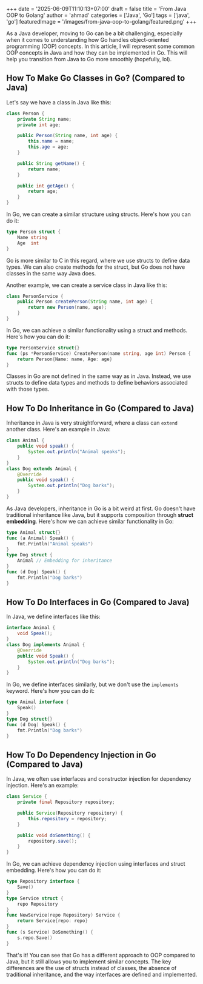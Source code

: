 +++
date = '2025-06-09T11:10:13+07:00'
draft = false
title = 'From Java OOP to Golang'
author = 'ahmad'
categories = ['Java', 'Go']
tags = ['java', 'go']
featuredImage = '/images/from-java-oop-to-golang/featured.png'
+++

As a Java developer, moving to Go can be a bit challenging, especially when it comes to understanding how Go handles object-oriented programming (OOP) concepts. In this article, I will represent some common OOP concepts in Java and how they can be implemented in Go. This will help you transition from Java to Go more smoothly (hopefully, lol).

## How To Make Go Classes in Go? (Compared to Java)

Let's say we have a class in Java like this:
```java
class Person {
    private String name;
    private int age;

    public Person(String name, int age) {
        this.name = name;
        this.age = age;
    }

    public String getName() {
        return name;
    }

    public int getAge() {
        return age;
    }
}
```
In Go, we can create a similar structure using structs. Here's how you can do it:
```go
type Person struct {
    Name string
    Age  int
}
```
Go is more similar to C in this regard, where we use structs to define data types. We can also create methods for the struct, but Go does not have classes in the same way Java does.


Another example, we can create a service class in Java like this:
```java
class PersonService {
    public Person createPerson(String name, int age) {
        return new Person(name, age);
    }
}
```

In Go, we can achieve a similar functionality using a struct and methods. Here's how you can do it:
```go
type PersonService struct{}
func (ps *PersonService) CreatePerson(name string, age int) Person {
    return Person{Name: name, Age: age}
}
```
Classes in Go are not defined in the same way as in Java. Instead, we use structs to define data types and methods to define behaviors associated with those types.


## How To Do Inheritance in Go (Compared to Java)

Inheritance in Java is very straightforward, where a class can `extend` another class. Here's an example in Java:
```java
class Animal {
    public void speak() {
        System.out.println("Animal speaks");
    }
}
class Dog extends Animal {
    @Override
    public void speak() {
        System.out.println("Dog barks");
    }
}
```

As Java developers, inheritance in Go is a bit weird at first. Go doesn't have traditional inheritance like Java, but it supports composition through **struct embedding**. Here's how we can achieve similar functionality in Go:
```go
type Animal struct{}
func (a Animal) Speak() {
    fmt.Println("Animal speaks")
}
type Dog struct {
    Animal // Embedding for inheritance
}
func (d Dog) Speak() {
    fmt.Println("Dog barks")
}
```

## How To Do Interfaces in Go (Compared to Java)

In Java, we define interfaces like this:
```java
interface Animal {
    void Speak();
}
class Dog implements Animal {
    @Override
    public void Speak() {
        System.out.println("Dog barks");
    }
}
```

In Go, we define interfaces similarly, but we don't use the `implements` keyword. Here's how you can do it:
```go
type Animal interface {
    Speak()
}
type Dog struct{}
func (d Dog) Speak() {
    fmt.Println("Dog barks")
}
```

## How To Do Dependency Injection in Go (Compared to Java)

In Java, we often use interfaces and constructor injection for dependency injection. Here's an example:
```java
class Service {
    private final Repository repository;

    public Service(Repository repository) {
        this.repository = repository;
    }

    public void doSomething() {
        repository.save();
    }
}
```

In Go, we can achieve dependency injection using interfaces and struct embedding. Here's how you can do it:
```go
type Repository interface {
    Save()
}
type Service struct {
    repo Repository
}
func NewService(repo Repository) Service {
    return Service{repo: repo}
}
func (s Service) DoSomething() {
    s.repo.Save()
}
```

That's it! You can see that Go has a different approach to OOP compared to Java, but it still allows you to implement similar concepts. The key differences are the use of structs instead of classes, the absence of traditional inheritance, and the way interfaces are defined and implemented.